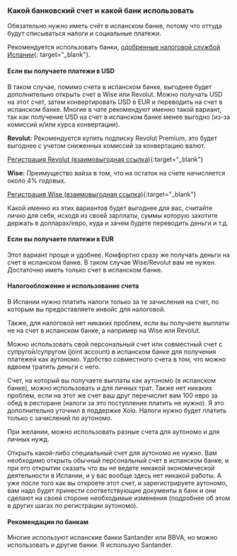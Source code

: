 ### Какой банковский счет и какой банк использовать

Обязательно нужно иметь счёт в испанском банке, потому что оттуда будут
списываться налоги и социальные платежи.

Рекомендуется использовать
банки, [одобренные налоговой службой Испании](https://sede.agenciatributaria.gob.es/Sede/deudas-apremios-embargos-subastas/pagar-aplazar-consultar/listado-entidades-bancarias-adheridas.html?faqId=c2018148e27c2710VgnVCM100000dc381e0aRCRD){:
target="_blank"}.

#### Если вы получаете платежи в USD

В таком случае, помимо счета в испанском банке, выгоднее будет дополнительно
открыть счет в Wise или Revolut. Можно получать USD на этот
счет, затем конвертировать USD в EUR и переводить на счет в испанском банке.
Многие в чате рекомендуют именно такой вариант, так как
получение USD на счет в испанском банке менее выгодно (из-за комиссий и/или
курса конвертации).

**Revolut:** Рекомендуется купить подписку Revolut Premium, это будет
выгоднее с учетом сниженных комиссий за конвертацию валют.

[Регистрация Revolut (взаимовыгодная ссылка)](https://bit.ly/revlsignup){:target="_blank"}

**Wise:** Преимущество вайза в том, что на остаток на счете начисляется около
4% годовых.

[Регистрация Wise (взаимовыгодная ссылка)](https://bit.ly/wsesignup){:target="_blank"}

Какой именно из этих вариантов будет выгоднее для вас, считайте лично для
себя, исходя из своей зарплаты, суммы которую захотите держать в
долларах/евро, куда и зачем будете переводить деньги и т.д.

#### Если вы получаете платежи в EUR

Этот вариант проще и удобнее. Комфортно сразу же получать деньги на счет в
испанском банке. В таком случае Wise/Revolut вам не нужен.
Достаточно иметь только счет в испанском банке.

#### Налогообложение и использование счета

В Испании нужно платить налоги только за те зачисления на счет, по которым вы
предоставляете инвойс для налоговой.

Также, для налоговой нет никаких проблем, если вы получаете выплаты не на
счет в испанском банке, а например на Wise или Revolut.

Можно использовать свой персональный счет или совместный счет с
супругой/супругом (joint account) в испанском банке для получения платежей
как аутономо. Удобство совместного счета в том, что можно вдвоем тратить
деньги с него.

Счет, на который вы получаете выплаты как аутономо (в испанском банке), можно
использовать и для личных трат. Также нет никаких проблем,
если на этот же счет ваш друг перечислит вам 100 евро за обед в ресторане
(налоги за это поступление платить не нужно). Я это дополнительно
уточнил в поддержке Xolo. Налоги нужно будет платить только с зачислений по
аутономо.

При желании, можно использовать разные счета для аутономо и для личных нужд.

Открыть какой-либо специальный счет для аутономо не нужно. Вам необходимо
открыть обычный персональный счет в испанском банке, и при его
открытии сказать что вы не ведете никакой экономической деятельности в
Испании, и у вас вообще здесь нет никакой работы. А уже после того
как вы откроете этот счет, и зарегистрируете аутономо, вам надо будет
принести соответствующие документы в банк и они сделают на своей
стороне необходимые изменения (подробнее об этом в других шагах по
регистрации аутономо).

#### Рекомендации по банкам

Многие используют испанские банки Santander или BBVA, но можно использовать и
другие банки. Я использую Santander.
